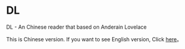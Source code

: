 # DL
DL - An Chinese reader that based on Anderain Lovelace

This is Chinese version. If you want to see English version, Click [here](//github.com/diaowinner/DL/tree/english)。
